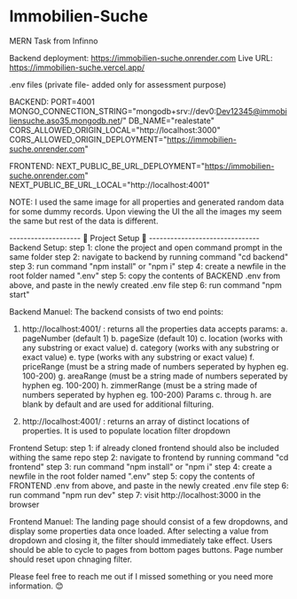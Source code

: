 # Immobilien-Suche

MERN Task from Infinno

Backend deployment: https://immobilien-suche.onrender.com
Live URL: https://immobilien-suche.vercel.app/

.env files (private file- added only for assessment purpose)

BACKEND:
PORT=4001
MONGO_CONNECTION_STRING="mongodb+srv://dev0:Dev12345@immobiliensuche.aso35.mongodb.net/"
DB_NAME="realestate"
CORS_ALLOWED_ORIGIN_LOCAL="http://localhost:3000"
CORS_ALLOWED_ORIGIN_DEPLOYMENT="https://immobilien-suche.onrender.com"

FRONTEND:
NEXT_PUBLIC_BE_URL_DEPLOYMENT="https://immobilien-suche.onrender.com"
NEXT_PUBLIC_BE_URL_LOCAL="http://localhost:4001"

NOTE: I used the same image for all properties and generated random data for some dummy records. Upon viewing the UI the all the images my seem the same but rest of the data is different.

-------------------- 🚀 Project Setup 🚀 -------------------------------
Backend Setup:
step 1: clone the project and open command prompt in the same folder
step 2: navigate to backend by running command "cd backend"
step 3: run command "npm install" or "npm i"
step 4: create a newfile in the root folder named ".env"
step 5: copy the contents of BACKEND .env from above, and paste in the newly created .env file
step 6: run command "npm start"

Backend Manuel:
The backend consists of two end points:

1. http://localhost:4001/ : returns all the properties data
   accepts params:
   a. pageNumber (default 1)
   b. pageSize (default 10)
   c. location (works with any substring or exact value)
   d. category (works with any substring or exact value)
   e. type (works with any substring or exact value)
   f. priceRange (must be a string made of numbers seperated by hyphen eg. 100-200)
   g. areaRange (must be a string made of numbers seperated by hyphen eg. 100-200)
   h. zimmerRange (must be a string made of numbers seperated by hyphen eg. 100-200)
   Params c. throug h. are blank by default and are used for additional filturing.

2. http://localhost:4001/ : returns an array of distinct locations of properties. It is used to populate location filter dropdown

Frontend Setup:
step 1: if already cloned frontend should also be included withing the same repo
step 2: navigate to frontend by running command "cd frontend"
step 3: run command "npm install" or "npm i"
step 4: create a newfile in the root folder named ".env"
step 5: copy the contents of FRONTEND .env from above, and paste in the newly created .env file
step 6: run command "npm run dev"
step 7: visit http://localhost:3000 in the browser

Frontend Manuel:
The landing page should consist of a few dropdowns, and display some properties data once loaded. After selecting a value from dropdown and closing it, the filter should immediately take effect.
Users should be able to cycle to pages from bottom pages buttons.
Page number should reset upon chnaging filter.

Please feel free to reach me out if I missed something or you need more information. 😊
